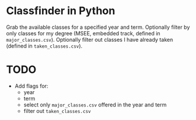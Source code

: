 # Classfinder in Python
Grab the available classes for a specified year and term. Optionally filter by only classes for my degree (MSEE, embedded track, defined in `major_classes.csv`). Optionally filter out classes I have already taken (defined in `taken_classes.csv`).

# TODO
* Add flags for:
    * year
    * term
    * select only `major_classes.csv` offered in the year and term
    * filter out `taken_classes.csv`
